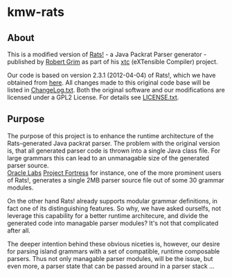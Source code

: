 # kmw-rats

## About

This is a modified version of [Rats!](http://cs.nyu.edu/rgrimm/xtc/rats-intro.html) - 
a Java Packrat Parser generator - published by [Robert Grim](http://cs.nyu.edu/rgrimm/) as part of his 
[xtc](http://cs.nyu.edu/rgrimm/xtc/) (eXTensible Compiler) project.

Our code is based on version 2.3.1 (2012-04-04) of Rats!, which we have obtained from 
[here](http://cs.nyu.edu/rgrimm/xtc/#distribution). All changes made to this original code base will be listed in 
[ChangeLog.txt](https://github.com/km-works/kmw-rats/blob/master/ChangeLog.txt). 
Both the original software and our modifications are licensed under a GPL2 License. For details see 
[LICENSE.txt](https://github.com/km-works/kmw-rats/blob/master/LICENSE.txt).

## Purpose

The purpose of this project is to enhance the runtime architecture of the Rats-generated Java packrat parser. 
The problem with the original version is, that all generated parser code is thrown into a single Java class file. 
For large grammars this can lead to an unmanagable size of the generated parser source.  
[Oracle Labs](https://labs.oracle.com/projects/) [Project Fortress](http://projectfortress.java.net/) for instance, 
one of the more prominent users of Rats!, generates a single 2MB parser source file out of some 30 grammar modules. 

On the other hand Rats! already supports modular grammar definitions, in fact one of its distinguishing features. 
So why, we have asked ourselfs, not leverage this capability for a better runtime architecure, 
and divide the generated code into managable parser modules? It's not that complicated after all.

The deeper intention behind these obvious niceties is, however, our desire for parsing island grammars with a set of 
compatible, runtime composable parsers. Thus not only managable parser modules, will be the issue, but even more, a 
parser state that can be passed around in a parser stack ...